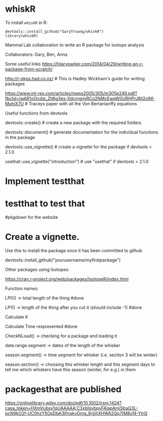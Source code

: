 # whiskR

To install `whiskR` in R:

```
devtools::install_github("GaryTruong/whiskR")
library(whiskR)
```


Mammal Lab collaboration to write an R package for isotope analysis

Collaborators: Gary, Ben, Anna 

Some useful links
https://hilaryparker.com/2014/04/29/writing-an-r-package-from-scratch/

http://r-pkgs.had.co.nz/  # This is Hadley Wickham's guide for writing packages

https://www.int-res.com/articles/meps2005/305/m305p249.pdf?fbclid=IwAR1oOcdst_Ztl6g3es-XdcmgmjRCo2NMcEwpW0URHPrJ8jl2olM-MqhiX7U # Traceys paper with all the Von Bertanlanffy equations

Useful functions from devtools

devtools::create() # create a new package with the required folders

devtools::document() # generate documentation for the individual functions in the package

devtools::use_vignette() # create a vignette for the package if devtools < 2.1.0

usethat::use_vignette("introduction") # use "usethat" if devtools > 2.1.0

# Implement testthat


# testthat to test that 


#pkgdown for the website


# Create a vignette.





Use this to install the package once it has been committed to github

devtools::install_github("yourusername/myfirstpackage")


Other packages using Isotopes:

https://cran.r-project.org/web/packages/IsotopeR/index.html




Function names:

LP0() -> total length of the thing #done


LP1() -> length of the thing after you cut it (should include -1) #done


Calculate K


Calculate Time respresented #done




CheckNLoad() -> checking for a package and loading it


date.range.segment -> dates of the length of the whisker


season.segment() -> time segment for whisker (i.e. seciton 3 will be winter)


season.section() -> choosing this whisker length and this segment days to tell me which whiskers have this season (winter, for e.g.) in them



# packagesthat are published

https://onlinelibrary.wiley.com/doi/pdf/10.1002/jrsm.1424?casa_token=HXmVubsx1qUAAAAA:C3xbIgvbpyFAIapAmiSbaQ3L-pcN9kO2f-UC0hzY5OpDbA3ifnqkvOmg_9rjjihXHWA2Qo7tM8xf4-YtrQ
